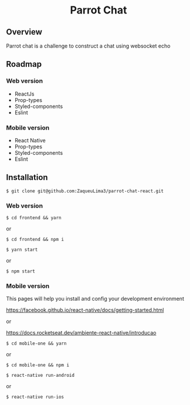 <h1 align="center">Parrot Chat</h1>

## Overview

Parrot chat is a challenge to construct a chat using websocket echo

## Roadmap

### Web version

- ReactJs
- Prop-types
- Styled-components
- Eslint

### Mobile version

- React Native
- Prop-types
- Styled-components
- Eslint

## Installation

```
$ git clone git@github.com:ZaqueuLima3/parrot-chat-react.git
```

### Web version

```
$ cd frontend && yarn
```

or

```
$ cd frontend && npm i
```

```
$ yarn start
```

or

```
$ npm start
```

### Mobile version

This pages will help you install and config your development environment

https://facebook.github.io/react-native/docs/getting-started.html

or

https://docs.rocketseat.dev/ambiente-react-native/introducao

```
$ cd mobile-one && yarn
```

or

```
$ cd mobile-one && npm i
```

```
$ react-native run-android
```

or

```
$ react-native run-ios
```
